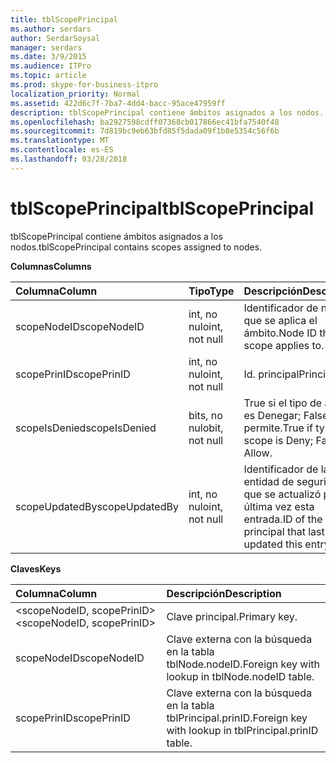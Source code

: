 ```yaml
---
title: tblScopePrincipal
ms.author: serdars
author: SerdarSoysal
manager: serdars
ms.date: 3/9/2015
ms.audience: ITPro
ms.topic: article
ms.prod: skype-for-business-itpro
localization_priority: Normal
ms.assetid: 422d6c7f-7ba7-4dd4-bacc-95ace47959ff
description: tblScopePrincipal contiene ámbitos asignados a los nodos.
ms.openlocfilehash: ba2927598cdff07368cb017866ec41bfa7540f48
ms.sourcegitcommit: 7d819bc9eb63bfd85f5dada09f1b8e5354c56f6b
ms.translationtype: MT
ms.contentlocale: es-ES
ms.lasthandoff: 03/28/2018
---
```

# <a name="tblscopeprincipal"></a><span data-ttu-id="bbd13-103">tblScopePrincipal</span><span class="sxs-lookup"><span data-stu-id="bbd13-103">tblScopePrincipal</span></span>
 
<span data-ttu-id="bbd13-104">tblScopePrincipal contiene ámbitos asignados a los nodos.</span><span class="sxs-lookup"><span data-stu-id="bbd13-104">tblScopePrincipal contains scopes assigned to nodes.</span></span>
  
<span data-ttu-id="bbd13-105">**Columnas**</span><span class="sxs-lookup"><span data-stu-id="bbd13-105">**Columns**</span></span>

|<span data-ttu-id="bbd13-106">**Columna**</span><span class="sxs-lookup"><span data-stu-id="bbd13-106">**Column**</span></span>|<span data-ttu-id="bbd13-107">**Tipo**</span><span class="sxs-lookup"><span data-stu-id="bbd13-107">**Type**</span></span>|<span data-ttu-id="bbd13-108">**Descripción**</span><span class="sxs-lookup"><span data-stu-id="bbd13-108">**Description**</span></span>|
|:-----|:-----|:-----|
|<span data-ttu-id="bbd13-109">scopeNodeID</span><span class="sxs-lookup"><span data-stu-id="bbd13-109">scopeNodeID</span></span>  <br/> |<span data-ttu-id="bbd13-110">int, no nulo</span><span class="sxs-lookup"><span data-stu-id="bbd13-110">int, not null</span></span>  <br/> |<span data-ttu-id="bbd13-111">Identificador de nodo al que se aplica el ámbito.</span><span class="sxs-lookup"><span data-stu-id="bbd13-111">Node ID that the scope applies to.</span></span>  <br/> |
|<span data-ttu-id="bbd13-112">scopePrinID</span><span class="sxs-lookup"><span data-stu-id="bbd13-112">scopePrinID</span></span>  <br/> |<span data-ttu-id="bbd13-113">int, no nulo</span><span class="sxs-lookup"><span data-stu-id="bbd13-113">int, not null</span></span>  <br/> |<span data-ttu-id="bbd13-114">Id. principal</span><span class="sxs-lookup"><span data-stu-id="bbd13-114">Principal ID.</span></span>  <br/> |
|<span data-ttu-id="bbd13-115">scopeIsDenied</span><span class="sxs-lookup"><span data-stu-id="bbd13-115">scopeIsDenied</span></span>  <br/> |<span data-ttu-id="bbd13-116">bits, no nulo</span><span class="sxs-lookup"><span data-stu-id="bbd13-116">bit, not null</span></span>  <br/> |<span data-ttu-id="bbd13-117">True si el tipo de ámbito es Denegar; False si se permite.</span><span class="sxs-lookup"><span data-stu-id="bbd13-117">True if type of scope is Deny; False if Allow.</span></span>  <br/> |
|<span data-ttu-id="bbd13-118">scopeUpdatedBy</span><span class="sxs-lookup"><span data-stu-id="bbd13-118">scopeUpdatedBy</span></span>  <br/> |<span data-ttu-id="bbd13-119">int, no nulo</span><span class="sxs-lookup"><span data-stu-id="bbd13-119">int, not null</span></span>  <br/> |<span data-ttu-id="bbd13-120">Identificador de la entidad de seguridad que se actualizó por última vez esta entrada.</span><span class="sxs-lookup"><span data-stu-id="bbd13-120">ID of the principal that last updated this entry.</span></span>  <br/> |
   
<span data-ttu-id="bbd13-121">**Claves**</span><span class="sxs-lookup"><span data-stu-id="bbd13-121">**Keys**</span></span>

|<span data-ttu-id="bbd13-122">**Columna**</span><span class="sxs-lookup"><span data-stu-id="bbd13-122">**Column**</span></span>|<span data-ttu-id="bbd13-123">**Descripción**</span><span class="sxs-lookup"><span data-stu-id="bbd13-123">**Description**</span></span>|
|:-----|:-----|
|<span data-ttu-id="bbd13-124">\<scopeNodeID, scopePrinID\></span><span class="sxs-lookup"><span data-stu-id="bbd13-124">\<scopeNodeID, scopePrinID\></span></span>  <br/> |<span data-ttu-id="bbd13-125">Clave principal.</span><span class="sxs-lookup"><span data-stu-id="bbd13-125">Primary key.</span></span>  <br/> |
|<span data-ttu-id="bbd13-126">scopeNodeID</span><span class="sxs-lookup"><span data-stu-id="bbd13-126">scopeNodeID</span></span>  <br/> |<span data-ttu-id="bbd13-127">Clave externa con la búsqueda en la tabla tblNode.nodeID.</span><span class="sxs-lookup"><span data-stu-id="bbd13-127">Foreign key with lookup in tblNode.nodeID table.</span></span>  <br/> |
|<span data-ttu-id="bbd13-128">scopePrinID</span><span class="sxs-lookup"><span data-stu-id="bbd13-128">scopePrinID</span></span>  <br/> |<span data-ttu-id="bbd13-129">Clave externa con la búsqueda en la tabla tblPrincipal.prinID.</span><span class="sxs-lookup"><span data-stu-id="bbd13-129">Foreign key with lookup in tblPrincipal.prinID table.</span></span>  <br/> |
   

